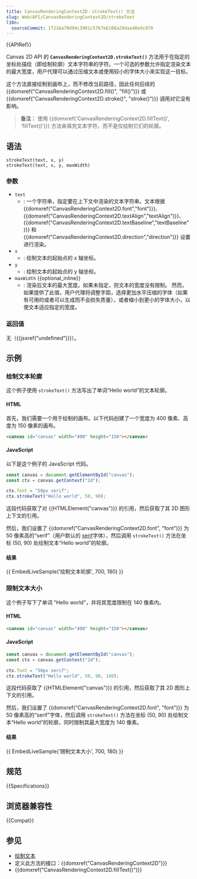 ```yaml
---
title: CanvasRenderingContext2D：strokeText() 方法
slug: Web/API/CanvasRenderingContext2D/strokeText
l10n:
  sourceCommit: 1f216a70d94c3901c5767e6108a29daa48edc070
---
```


{{APIRef}}

Canvas 2D API 的 **`CanvasRenderingContext2D.strokeText()`** 方法用于在指定的坐标处描绘（即绘制轮廓）文本字符串的字符。一个可选的参数允许指定渲染文本的最大宽度，用户代理可以通过压缩文本或使用较小的字体大小来实现这一目标。

这个方法直接绘制到画布上，而不修改当前路径，因此任何后续的 {{domxref("CanvasRenderingContext2D.fill()", "fill()")}} 或 {{domxref("CanvasRenderingContext2D.stroke()", "stroke()")}} 调用对它没有影响。

> **备注：** 使用 {{domxref('CanvasRenderingContext2D.fillText()', 'fillText()')}} 方法来填充文本字符，而不是仅绘制它们的轮廓。

## 语法

```js-nolint
strokeText(text, x, y)
strokeText(text, x, y, maxWidth)
```

### 参数

- `text`
  - : 一个字符串，指定要在上下文中渲染的文本字符串。文本根据 {{domxref("CanvasRenderingContext2D.font","font")}}、{{domxref("CanvasRenderingContext2D.textAlign","textAlign")}}、{{domxref("CanvasRenderingContext2D.textBaseline","textBaseline")}} 和 {{domxref("CanvasRenderingContext2D.direction","direction")}} 设置进行渲染。
- `x`
  - : 绘制文本的起始点的 x 轴坐标。
- `y`
  - : 绘制文本的起始点的 y 轴坐标。
- `maxWidth` {{optional_inline}}
  - : 渲染后文本的最大宽度。如果未指定，则文本的宽度没有限制。
    然而，如果提供了此值，用户代理将调整字距，选择更加水平压缩的字体（如果有可用的或者可以生成而不会损失质量），或者缩小到更小的字体大小，以使文本适应指定的宽度。

### 返回值

无（{{jsxref("undefined")}}）。

## 示例

### 绘制文本轮廓

这个例子使用 `strokeText()` 方法写出了单词“Hello world”的文本轮廓。

#### HTML

首先，我们需要一个用于绘制的画布。以下代码创建了一个宽度为 400 像素、高度为 150 像素的画布。

```html
<canvas id="canvas" width="400" height="150"></canvas>
```

#### JavaScript

以下是这个例子的 JavaScript 代码。

```js
const canvas = document.getElementById("canvas");
const ctx = canvas.getContext("2d");

ctx.font = "50px serif";
ctx.strokeText("Hello world", 50, 90);
```

这段代码获取了对 {{HTMLElement("canvas")}} 的引用，然后获取了其 2D 图形上下文的引用。

然后，我们设置了 {{domxref("CanvasRenderingContext2D.font", "font")}} 为 50 像素高的“serif”（用户默认的 [serif](https://en.wikipedia.org/wiki/Serif)字体），然后调用 `strokeText()` 方法在坐标 (50, 90) 处绘制文本“Hello world”的轮廓。

#### 结果

{{ EmbedLiveSample('绘制文本轮廓', 700, 180) }}

### 限制文本大小

这个例子写下了单词 "Hello world"，并将其宽度限制在 140 像素内。

#### HTML

```html
<canvas id="canvas" width="400" height="150"></canvas>
```

#### JavaScript

```js
const canvas = document.getElementById("canvas");
const ctx = canvas.getContext("2d");

ctx.font = "50px serif";
ctx.strokeText("Hello world", 50, 90, 140);
```

这段代码获取了 {{HTMLElement("canvas")}} 的引用，然后获取了其 2D 图形上下文的引用。

然后，我们设置了 {{domxref("CanvasRenderingContext2D.font", "font")}} 为 50 像素高的“serif”字体，然后调用 `strokeText()` 方法在坐标 (50, 90) 处绘制文本“Hello world”的轮廓，同时限制其最大宽度为 140 像素。

#### 结果

{{ EmbedLiveSample('限制文本大小', 700, 180) }}

## 规范

{{Specifications}}

## 浏览器兼容性

{{Compat}}

## 参见

- [绘制文本](/zh-CN/docs/Web/API/Canvas_API/Tutorial/Drawing_text)
- 定义此方法的接口：{{domxref("CanvasRenderingContext2D")}}
- {{domxref("CanvasRenderingContext2D.fillText()")}}
